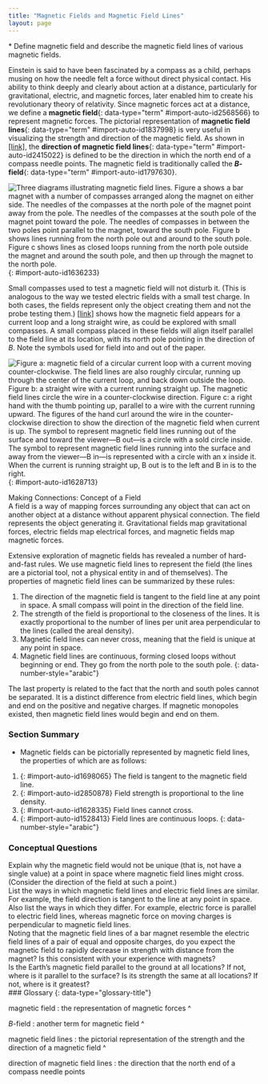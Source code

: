 ```yaml
---
title: "Magnetic Fields and Magnetic Field Lines"
layout: page
---
```



<div data-type="abstract" markdown="1">
* Define magnetic field and describe the magnetic field lines of various magnetic fields.

</div>

Einstein is said to have been fascinated by a compass as a child, perhaps musing on how the needle felt a force without direct physical contact. His ability to think deeply and clearly about action at a distance, particularly for gravitational, electric, and magnetic forces, later enabled him to create his revolutionary theory of relativity. Since magnetic forces act at a distance, we define a **magnetic field**{: data-type="term" #import-auto-id2568566} to represent magnetic forces. The pictorial representation of **magnetic field lines**{: data-type="term" #import-auto-id1837998} is very useful in visualizing the strength and direction of the magnetic field. As shown in [\[link\]](#import-auto-id1636233), the **direction of magnetic field lines**{: data-type="term" #import-auto-id2415022} is defined to be the direction in which the north end of a compass needle points. The magnetic field is traditionally called the ***B*-field**{: data-type="term" #import-auto-id1797630}.

![Three diagrams illustrating magnetic field lines. Figure a shows a bar magnet with a number of compasses arranged along the magnet on either side. The needles of the compasses at the north pole of the magnet point away from the pole. The needles of the compasses at the south pole of the magnet point toward the pole. The needles of compasses in between the two poles point parallel to the magnet, toward the south pole. Figure b shows lines running from the north pole out and around to the south pole. Figure c shows lines as closed loops running from the north pole outside the magnet and around the south pole, and then up through the magnet to the north pole.](../resources/Figure_23_03_01a.jpg "Magnetic field lines are defined to have the direction that a small compass points when placed at a location. (a) If small compasses are used to map the magnetic field around a bar magnet, they will point in the directions shown: away from the north pole of the magnet, toward the south pole of the magnet. (Recall that the Earth&#x2019;s north magnetic pole is really a south pole in terms of definitions of poles on a bar magnet.) (b) Connecting the arrows gives continuous magnetic field lines. The strength of the field is proportional to the closeness (or density) of the lines. (c) If the interior of the magnet could be probed, the field lines would be found to form continuous closed loops."){: #import-auto-id1636233}

Small compasses used to test a magnetic field will not disturb it. (This is analogous to the way we tested electric fields with a small test charge. In both cases, the fields represent only the object creating them and not the probe testing them.) [\[link\]](#import-auto-id1628713) shows how the magnetic field appears for a current loop and a long straight wire, as could be explored with small compasses. A small compass placed in these fields will align itself parallel to the field line at its location, with its north pole pointing in the direction of *B*. Note the symbols used for field into and out of the paper.

![Figure a: magnetic field of a circular current loop with a current moving counter-clockwise. The field lines are also roughly circular, running up through the center of the current loop, and back down outside the loop. Figure b: a straight wire with a current running straight up. The magnetic field lines circle the wire in a counter-clockwise direction. Figure c: a right hand with the thumb pointing up, parallel to a wire with the current running upward. The figures of the hand curl around the wire in the counter-clockwise direction to show the direction of the magnetic field when current is up. The symbol to represent magnetic field lines running out of the surface and toward the viewer&#x2014;B out&#x2014;is a circle with a sold circle inside. The symbol to represent magnetic field lines running into the surface and away from the viewer&#x2014;B in&#x2014;is represented with a circle with an x inside it. When the current is running straight up, B out is to the left and B in is to the right.](../resources/Figure_23_03_02a.jpg "Small compasses could be used to map the fields shown here. (a) The magnetic field of a circular current loop is similar to that of a bar magnet. (b) A long and straight wire creates a field with magnetic field lines forming circular loops. (c) When the wire is in the plane of the paper, the field is perpendicular to the paper. Note that the symbols used for the field pointing inward (like the tail of an arrow) and the field pointing outward (like the tip of an arrow)."){: #import-auto-id1628713}

<div data-type="note" data-has-label="true" data-label="" markdown="1">
<div data-type="title">
Making Connections: Concept of a Field
</div>
A field is a way of mapping forces surrounding any object that can act on another object at a distance without apparent physical connection. The field represents the object generating it. Gravitational fields map gravitational forces, electric fields map electrical forces, and magnetic fields map magnetic forces.

</div>

Extensive exploration of magnetic fields has revealed a number of hard-and-fast rules. We use magnetic field lines to represent the field (the lines are a pictorial tool, not a physical entity in and of themselves). The properties of magnetic field lines can be summarized by these rules:

1.  The direction of the magnetic field is tangent to the field line at any point in space. A small compass will point in the direction of the field line.
2.  The strength of the field is proportional to the closeness of the lines. It is exactly proportional to the number of lines per unit area perpendicular to the lines (called the areal density).
3.  Magnetic field lines can never cross, meaning that the field is unique at any point in space.
4.  Magnetic field lines are continuous, forming closed loops without beginning or end. They go from the north pole to the south pole.
{: data-number-style="arabic"}

The last property is related to the fact that the north and south poles cannot be separated. It is a distinct difference from electric field lines, which begin and end on the positive and negative charges. If magnetic monopoles existed, then magnetic field lines would begin and end on them.

### Section Summary

* Magnetic fields can be pictorially represented by magnetic field lines, the properties of which are as follows:

1.  {: #import-auto-id1698065} The field is tangent to the magnetic field line.
2.  {: #import-auto-id2850878} Field strength is proportional to the line density.
3.  {: #import-auto-id1628335} Field lines cannot cross.
4.  {: #import-auto-id1528413} Field lines are continuous loops.
{: data-number-style="arabic"}

### Conceptual Questions

<div data-type="exercise" data-element-type="conceptual-questions">
<div data-type="problem" markdown="1">
Explain why the magnetic field would not be unique (that is, not have a single value) at a point in space where magnetic field lines might cross. (Consider the direction of the field at such a point.)

</div>
</div>

<div data-type="exercise" data-element-type="conceptual-questions">
<div data-type="problem" markdown="1">
List the ways in which magnetic field lines and electric field lines are similar. For example, the field direction is tangent to the line at any point in space. Also list the ways in which they differ. For example, electric force is parallel to electric field lines, whereas magnetic force on moving charges is perpendicular to magnetic field lines.

</div>
</div>

<div data-type="exercise" data-element-type="conceptual-questions">
<div data-type="problem" markdown="1">
Noting that the magnetic field lines of a bar magnet resemble the electric field lines of a pair of equal and opposite charges, do you expect the magnetic field to rapidly decrease in strength with distance from the magnet? Is this consistent with your experience with magnets?

</div>
</div>

<div data-type="exercise" data-element-type="conceptual-questions">
<div data-type="problem" markdown="1">
Is the Earth’s magnetic field parallel to the ground at all locations? If not, where is it parallel to the surface? Is its strength the same at all locations? If not, where is it greatest?

</div>
</div>

<div data-type="glossary" markdown="1">
### Glossary
{: data-type="glossary-title"}

magnetic field
: the representation of magnetic forces
^

*B*-field
: another term for magnetic field
^

magnetic field lines
: the pictorial representation of the strength and the direction of a magnetic field
^

direction of magnetic field lines
: the direction that the north end of a compass needle points

</div>

